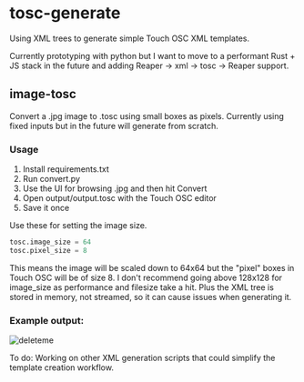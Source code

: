 # tosc-generate
 Using XML trees to generate simple Touch OSC XML templates.

Currently prototyping with python but I want to move to a performant Rust + JS stack in the future and adding Reaper -> xml -> tosc -> Reaper support. 

## image-tosc

Convert a .jpg image to .tosc using small boxes as pixels. Currently using fixed inputs but in the future will generate from scratch.

### Usage

1. Install requirements.txt
2. Run convert.py
3. Use the UI for browsing .jpg and then hit Convert
4. Open output/output.tosc with the Touch OSC editor
5. Save it once

Use these for setting the image size.
```python
tosc.image_size = 64
tosc.pixel_size = 8
```
This means the image will be scaled down to 64x64 but the "pixel" boxes in Touch OSC will be of size 8.
I don't recommend going above 128x128 for image_size as performance and filesize take a hit. Plus the XML tree is stored in memory, not streamed, so it can cause issues when generating it.

### Example output:

![deleteme](https://user-images.githubusercontent.com/58243333/168332352-cb848b15-13fc-4573-861d-27b47f6da2ee.jpg)


To do: Working on other XML generation scripts that could simplify the template creation workflow.
